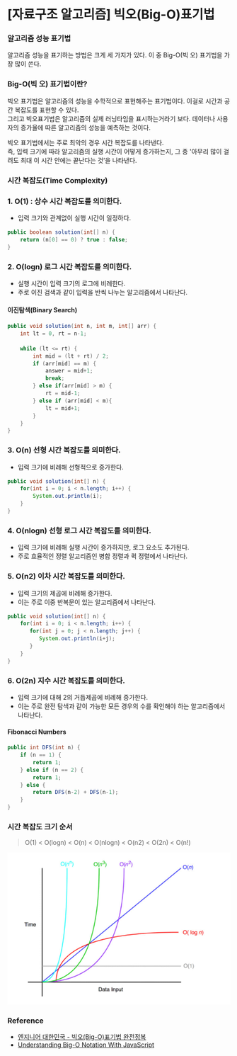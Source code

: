 # [자료구조 알고리즘] 빅오(Big-O)표기법

### 알고리즘 성능 표기법
알고리즘 성능을 표기하는 방법은 크게 세 가지가 있다. 이 중 Big-O(빅 오) 표기법을 가장 많이 쓴다.

### Big-O(빅 오) 표기법이란?
빅오 표기법은 알고리즘의 성능을 수학적으로 표현해주는 표기법이다. 이걸로 시간과 공간 복잡도를 표현할 수 있다.   
그리고 빅오표기법은 알고리즘의 실제 러닝타임을 표시하는거라기 보다. 데이터나 사용자의 증가율에 따른 알고리즘의 성능을 예측하는 것이다.

빅오 표기법에서는 주로 최악의 경우 시간 복잡도를 나타낸다.  
즉, 입력 크기에 따라 알고리즘의 실행 시간이 어떻게 증가하는지, 그 중 '아무리 많이 걸려도 최대 이 시간 안에는 끝난다는 것’을 나타낸다.
### 시간 복잡도(Time Complexity)

### 1. O(1) : 상수 시간 복잡도를 의미한다. 
- 입력 크기와 관계없이 실행 시간이 일정하다.
``` java
public boolean solution(int[] n) {
    return (n[0] == 0) ? true : false;
}
```

### 2. O(logn) 로그 시간 복잡도를 의미한다. 
- 실행 시간이 입력 크기의 로그에 비례한다. 
- 주로 이진 검색과 같이 입력을 반씩 나누는 알고리즘에서 나타난다.
#### 이진탐색(Binary Search)
``` java
public void solution(int n, int m, int[] arr) {
    int lt = 0, rt = n-1;
    
    while (lt <= rt) {
        int mid = (lt + rt) / 2;
        if (arr[mid] == m) {
            answer = mid+1;
            break;
        } else if(arr[mid] > m) {
            rt = mid-1;
        } else if (arr[mid] < m){
            lt = mid+1;
        }
    }
}
```

### 3. O(n) 선형 시간 복잡도를 의미한다.
- 입력 크기에 비례해 선형적으로 증가한다.
``` java
public void solution(int[] n) {
    for(int i = 0; i < n.length; i++) {
        System.out.println(i);
    }
}
```
### 4. O(nlogn) 선형 로그 시간 복잡도를 의미한다.
- 입력 크기에 비례해 실행 시간이 증가하지만, 로그 요소도 추가된다.
- 주로 효율적인 정렬 알고리즘인 병합 정렬과 퀵 정렬에서 나타난다.

### 5. O(n2) 이차 시간 복잡도를 의미한다.
- 입력 크기의 제곱에 비례해 증가한다.
- 이는 주로 이중 반복문이 있는 알고리즘에서 나타난다.
``` java
public void solution(int[] n) {
    for(int i = 0; i < n.length; i++) {
       for(int j = 0; j < n.length; j++) {
          System.out.println(i+j);
       }
    }
}
```


### 6. O(2n) 지수 시간 복잡도를 의미한다.
- 입력 크기에 대해 2의 거듭제곱에 비례해 증가한다.
- 이는 주로 완전 탐색과 같이 가능한 모든 경우의 수를 확인해야 하는 알고리즘에서 나타난다.
#### Fibonacci Numbers
``` java
public int DFS(int n) {
    if (n == 1) {
        return 1;
    } else if (n == 2) {
        return 1;
    } else {
        return DFS(n-2) + DFS(n-1);
    }
}
```

### 시간 복잡도 크기 순서
> O(1) < O(logn) < O(n) < O(nlogn) < O(n2) < O(2n) < O(n!)

![](https://github.com/dididiri1/TIL/blob/main/Algorithm/images/01.png?raw=true)

### Reference
- [엔지니어 대한민국 - 빅오(Big-O)표기법 완전정복](https://www.youtube.com/watch?v=6Iq5iMCVsXA&t=182s)
- [Understanding Big-O Notation With JavaScript](https://dev.to/b0nbon1/understanding-big-o-notation-with-javascript-25mc)
